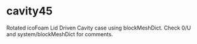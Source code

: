 # cavity45
Rotated icoFoam Lid Driven Cavity case using blockMeshDict. Check 0/U and system/blockMeshDict for comments.
